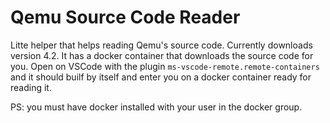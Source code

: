 # Qemu Source Code Reader

Litte helper that helps reading Qemu's source code. Currently downloads version 4.2. It has a docker container that downloads the source code for you. Open on VSCode with the plugin `ms-vscode-remote.remote-containers` and it should builf by itself and enter you on a docker container ready for reading it.

PS: you must have docker installed with your user in the docker group.
